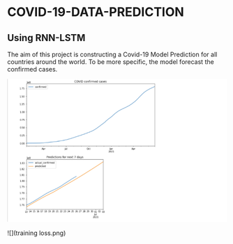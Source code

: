 # COVID-19-DATA-PREDICTION
## Using RNN-LSTM

The aim of this project is constructing a Covid-19 Model Prediction for all countries around the world. To be more specific, the model forecast the confirmed cases.


![](World.png)

![](training loss.png)

